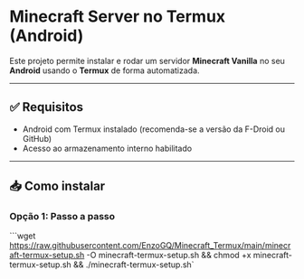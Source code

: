 # Minecraft Server no Termux (Android)

Este projeto permite instalar e rodar um servidor **Minecraft Vanilla** no seu **Android** usando o **Termux** de forma automatizada.

---

## ✅ Requisitos

- Android com Termux instalado (recomenda-se a versão da F-Droid ou GitHub)
- Acesso ao armazenamento interno habilitado

---

## 📥 Como instalar

### Opção 1: Passo a passo

```wget https://raw.githubusercontent.com/EnzoGQ/Minecraft_Termux/main/minecraft-termux-setup.sh -O minecraft-termux-setup.sh && chmod +x minecraft-termux-setup.sh && ./minecraft-termux-setup.sh`
